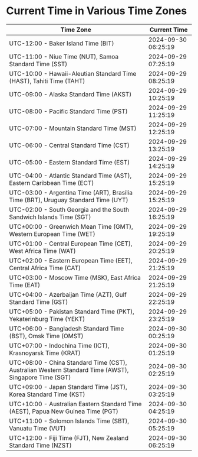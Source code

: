 # Current Time in Various Time Zones

| Time Zone | Current Time |
|-----------|--------------|
| UTC-12:00 - Baker Island Time (BIT) | 2024-09-30 06:25:19 |
| UTC-11:00 - Niue Time (NUT), Samoa Standard Time (SST) | 2024-09-29 07:25:19 |
| UTC-10:00 - Hawaii-Aleutian Standard Time (HAST), Tahiti Time (TAHT) | 2024-09-29 08:25:19 |
| UTC-09:00 - Alaska Standard Time (AKST) | 2024-09-29 10:25:19 |
| UTC-08:00 - Pacific Standard Time (PST) | 2024-09-29 11:25:19 |
| UTC-07:00 - Mountain Standard Time (MST) | 2024-09-29 12:25:19 |
| UTC-06:00 - Central Standard Time (CST) | 2024-09-29 13:25:19 |
| UTC-05:00 - Eastern Standard Time (EST) | 2024-09-29 14:25:19 |
| UTC-04:00 - Atlantic Standard Time (AST), Eastern Caribbean Time (ECT) | 2024-09-29 15:25:19 |
| UTC-03:00 - Argentina Time (ART), Brasília Time (BRT), Uruguay Standard Time (UYT) | 2024-09-29 15:25:19 |
| UTC-02:00 - South Georgia and the South Sandwich Islands Time (SGT) | 2024-09-29 16:25:19 |
| UTC±00:00 - Greenwich Mean Time (GMT), Western European Time (WET) | 2024-09-29 19:25:19 |
| UTC+01:00 - Central European Time (CET), West Africa Time (WAT) | 2024-09-29 20:25:19 |
| UTC+02:00 - Eastern European Time (EET), Central Africa Time (CAT) | 2024-09-29 21:25:19 |
| UTC+03:00 - Moscow Time (MSK), East Africa Time (EAT) | 2024-09-29 21:25:19 |
| UTC+04:00 - Azerbaijan Time (AZT), Gulf Standard Time (GST) | 2024-09-29 22:25:19 |
| UTC+05:00 - Pakistan Standard Time (PKT), Yekaterinburg Time (YEKT) | 2024-09-29 23:25:19 |
| UTC+06:00 - Bangladesh Standard Time (BST), Omsk Time (OMST) | 2024-09-30 00:25:19 |
| UTC+07:00 - Indochina Time (ICT), Krasnoyarsk Time (KRAT) | 2024-09-30 01:25:19 |
| UTC+08:00 - China Standard Time (CST), Australian Western Standard Time (AWST), Singapore Time (SGT) | 2024-09-30 02:25:19 |
| UTC+09:00 - Japan Standard Time (JST), Korea Standard Time (KST) | 2024-09-30 03:25:19 |
| UTC+10:00 - Australian Eastern Standard Time (AEST), Papua New Guinea Time (PGT) | 2024-09-30 04:25:19 |
| UTC+11:00 - Solomon Islands Time (SBT), Vanuatu Time (VUT) | 2024-09-30 05:25:19 |
| UTC+12:00 - Fiji Time (FJT), New Zealand Standard Time (NZST) | 2024-09-30 06:25:19 |
